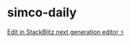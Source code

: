 # simco-daily

[Edit in StackBlitz next generation editor ⚡️](https://stackblitz.com/~/github.com/fabriciolak/simco-daily)